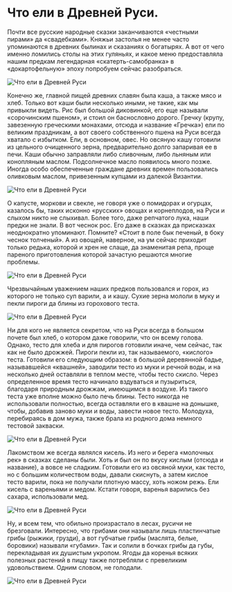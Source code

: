 # Что ели в Древней Руси.
Почти все русские народные сказки заканчиваются «честными пирами» да «свадебками». Княжьи застолья не менее часто упоминаются в древних былинах и сказаниях о богатырях. А вот от чего именно ломились столы на этих гуляньях, и какое меню предоставляла нашим предкам легендарная «скатерть-самобранка» в «докартофельную» эпоху попробуем сейчас разобраться.

![Что ели в Древней Руси](/images/Kulinar/Other/kuhnya_rusi_01.jpg 'Что ели в Древней Руси')

Конечно же, главной пищей древних славян была каша, а также мясо и хлеб. Только вот каши были несколько иными, не такие, как мы привыкли видеть. Рис был большой диковинкой, его еще называли «сорочинским пшеном», и стоил он баснословно дорого. Гречку (крупу, завезенную греческими монахами, отсюда и название «Гречка») ели по великим праздникам, а вот своего собственного пшена на Руси всегда хватало с избытком. Ели, в основном, овес. Но овсяную кашу готовили из цельного очищенного зерна, предварительно долго запаривая ее в печи. Каши обычно заправляли либо сливочным, либо льняным или конопляным маслом. Подсолнечное масло появилось много позже. Иногда особо обеспеченные граждане древних времен пользовались оливковым маслом, привезенным купцами из далекой Византии.

![Что ели в Древней Руси](/images/Kulinar/Other/kuhnya_rusi_02.jpg 'Что ели в Древней Руси')

О капусте, моркови и свекле, не говоря уже о помидорах и огурцах, казалось бы, таких исконно «русских» овощах и корнеплодов, на Руси и слыхом никто не слыхивал. Более того, даже репчатого лука, наши предки не знали. В вот чеснок рос. Его даже в сказках да присказках неоднократно упоминают. Помните? «Стоит в поле бык печеный, в боку чеснок толченый». А из овощей, наверное, на ум сейчас приходит только редька, которой и хрен не слаще, да знаменитая репа, проще пареного приготовления которой зачастую решаются многие проблемы.

![Что ели в Древней Руси](/images/Kulinar/Other/kuhnya_rusi_03.jpg 'Что ели в Древней Руси')

Чрезвычайным уважением наших предков пользовался и горох, из которого не только суп варили, а и кашу. Сухие зерна мололи в муку и пекли пироги да блины из горохового теста.

![Что ели в Древней Руси](/images/Kulinar/Other/kuhnya_rusi_04.jpg 'Что ели в Древней Руси')

Ни для кого не является секретом, что на Руси всегда в большом почете был хлеб, о котором даже говорили, что он всему голова. Однако, тесто для хлеба и для пирогов готовили иначе, чем сейчас, так как не было дрожжей. Пироги пекли из, так называемого, «кислого» теста. Готовили его следующим образом: в большой деревянной бадье, называвшейся «квашней», заводили тесто из муки и речной воды, и на несколько дней оставляли в теплом месте, чтобы тесто скисло. Через определенное время тесто начинало вздуваться и пузыриться, благодаря природным дрожжам, имеющимся в воздухе. Из такого теста уже вполне можно было печь блины. Тесто никогда не использовали полностью, всегда оставляли его в квашне на донышке, чтобы, добавив заново муки и воды, завести новое тесто. Молодуха, перебираясь в дом мужа, также брала из родного дома немного тестовой закваски.

![Что ели в Древней Руси](/images/Kulinar/Other/kuhnya_rusi_05.jpg 'Что ели в Древней Руси')

Лакомством же всегда являлся кисель. Из него и берега «молочных рек» в сказках сделаны были. Хоть и был он по вкусу кислым (отсюда и название), а вовсе не сладким. Готовили его из овсяной муки, как тесто, но с большим количеством воды, давали скиснуть, а затем кислое тесто варили, пока не получали плотную массу, хоть ножом режь. Ели кисель с вареньями и медом. Кстати говоря, варенья варились без сахара, использовали мед.

![Что ели в Древней Руси](/images/Kulinar/Other/kuhnya_rusi_06.jpg 'Что ели в Древней Руси')

Ну, и всем тем, что обильно произрастало в лесах, русичи не брезговали. Интересно, что грибами они называли лишь пластинчатые грибы (рыжики, грузди), а вот губчатые грибы (маслята, белые, боровики) называли «губами». Так и солили в бочках грибы да губы, перекладывая их душистым укропом. Ягоды да коренья всяких полезных растений в пищу также потребляли с превеликим удовольствием. Одним словом, не голодали.

![Что ели в Древней Руси](/images/Kulinar/Other/kuhnya_rusi_07.jpg 'Что ели в Древней Руси')
